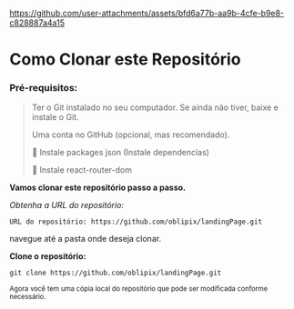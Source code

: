 




https://github.com/user-attachments/assets/bfd6a77b-aa9b-4cfe-b9e8-c828887a4a15












# Como Clonar este Repositório

>
### Pré-requisitos:


> Ter o Git instalado no seu computador.
> Se ainda não tiver, baixe e instale o Git.
>
> Uma conta no GitHub (opcional, mas recomendado).
>
>  📌 Instale packages json (Instale dependencias)
> 
>  📌 Instale react-router-dom


**Vamos clonar este repositório passo a passo.**

_Obtenha a URL do repositório:_

`URL do repositório: https://github.com/oblipix/landingPage.git`




navegue até a pasta onde deseja clonar.


**Clone o repositório:**

`git clone https://github.com/oblipix/landingPage.git`


<sub> Agora você tem uma cópia local do repositório que pode ser modificada conforme necessário. </sub>





